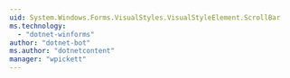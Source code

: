 ```yaml
---
uid: System.Windows.Forms.VisualStyles.VisualStyleElement.ScrollBar
ms.technology: 
  - "dotnet-winforms"
author: "dotnet-bot"
ms.author: "dotnetcontent"
manager: "wpickett"
---
```

